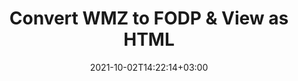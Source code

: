 ---
############################# Static ############################
layout: "autogen"
date: 2021-10-02T14:22:14+03:00
draft: false
path: "total/net/conversion/wmz-to-fodp/"

############################# Head ############################
head_title: "Convert WMZ to FODP in C# VB.NET & View as HTML"
head_description: "Code example to convert WMZ to FODP and 100+ other file formats in .NET (C#, VB.NET, ASP.NET & .NET Core) applications. Display the Converted FODP document as HTML viewer."

############################# Header ############################
title: "Convert WMZ to FODP & View as HTML"
description: "Programmatically convert WMZ to FODP in .NET applications using flexible options to customize the resultant document. Convert the complete document or specific pages based on page numbers or selective page ranges using the .NET document conversion library."

############################# SubMenu ############################
submenu:
    enable: false

############################# Content ############################
content:
    enable: true
    block:
    - title_left: "WMZ to FODP Conversion in C# .NET"
      content_left: |
          WMZ to FODP file conversion using C#. Add watermark and view the converted document as HTML without using any external software.

          -   Create **Converter** object to convert WMZ document
          -   Set the convert options for FODP format
          -   Call **Convert** method of **Converter** class instance for conversion to FODP
          -   Set options for HTML viewer
          -   Create **Viewer** object to view converted FODP as HTML
          
      title_right: "Convert Whole Document or Specific Pages"
      content_right: |
          You require `GroupDocs.Conversion` & `GroupDocs.Viewer` namespaces to convert between a wide range of popular document types such as PDF, Microsoft Word, Excel, PowerPoint, Project, Outlook, HTML, diagrams and image file formats. Explore other [.NET APIs for Office documents](https://products.conholdate.com/total/net/) as offered by Conholdate.Total.
          
          Get the respective assembly files from the [downloads](https://downloads.conholdate.com/total/net) or fetch the whole package from [Nuget](https://www.nuget.org/packages/Conholdate.Total/) to add 'Conholdate.Total` directly in your workspace.
          
      code: |
          ```cs {linenos=false}
          // Convert WMZ to FODP using GroupDocs.Conversion API
          // Create Converter object to convert WMZ document
          using (Converter converter = new Converter("input.wmz"))
          {
              // set the convert options for FODP format
              var convertOptions = converter.GetPossibleConversions()["fodp"].ConvertOptions;

              // convert to FODP format
              converter.Convert("output.fodp", convertOptions);
          }

          // Set options for HTML viewer
          HtmlViewOptions viewOptions = HtmlViewOptions.ForEmbeddedResources("output{0}.html");

          // Create Viewer object to view converted FODP as HTML
          using (Viewer viewer = new Viewer("output.fodp"))
          {
              viewer.View(viewOptions);
          }
          ```
    - title_left: "Add Watermark to Converted FODP in C#"
      content_left: |
          Accurately convert documents (WMZ to FODP) exactly as the original file and apply text or image watermarks to the converted document pages using C# .NET.

          -   Create **Converter** object to convert WMZ document
          -   Create new instance of **WatermarkOptions** class
          -   Specify watermark properties (color, width, text, image etc)
          -   Instantiate the proper **ConvertOptions** class
          -   Set **Watermark** property of the **ConvertOptions** instance
          -   Call **Convert** method of **Converter** class instance for conversion to FODP
        
      title_right: "Source Document Information Extraction"
      content_right: |
          The documents information extraction feature not only allows getting the basic information about the source document file but it also supports extracting some valuable file-format specific information such as project start and end dates of a Microsoft Project file, any printing restrictions on a PDF document, list of folders enclosed in an Outlook data file etc. 

          Convert popular document file formats on different operating systems such as Windows, Linux or macOS while using platforms such as Windows Azure, Mono and Xamarin.
          
      code: |
          ```cs {linenos=false}
          // Create Converter object to convert WMZ document
          using (Converter converter = new Converter("input.wmz"))
          {
              // Create new instance of WatermarkOptions class
              WatermarkOptions watermark = new WatermarkOptions
              {
                  Text = "Sample watermark",
                  Color = Color.Red,
                  Width = 100,
                  Height = 100,
                  Background = true
              };

              // Instantiate the proper ConvertOptions class
              PdfConvertOptions options = new PdfConvertOptions
              {
                  Watermark = watermark
              };

              // convert to FODP format
              converter.Convert("output.fodp", options);
          }
          ```
############################# About Formats ############################
about_formats:
    enable: false
############################# More Formats ############################
more_formats:
    enable: true
    auto: false
    other_out_formats: PDF DOCX DOT DOTX DOTM TXT RTF HTML MHTML XLS XLSX XLSM XLT XLTX XLTM CSV DIF PPT PPTX PPS PPSX POT POTX POTM ODT OTT OTP ODP ODS EMZ WMZ SVGZ TEX DCM WMF BMP PNG GIF JPEG TIFF
############################# Back to top ###############################
back_to_top:
  enable: true
---